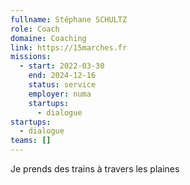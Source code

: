 ```yaml
---
fullname: Stéphane SCHULTZ
role: Coach
domaine: Coaching
link: https://15marches.fr
missions:
  - start: 2022-03-30
    end: 2024-12-16
    status: service
    employer: numa
    startups:
      - dialogue
startups:
  - dialogue
teams: []
---
```

Je prends des trains à travers les plaines
